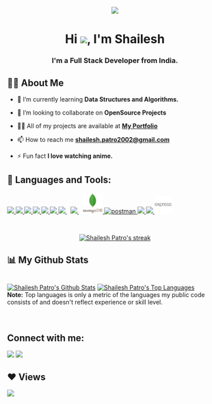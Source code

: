 <p align="center" width="100%">
    <img width="33%" src="https://i.imgur.com/u2Z87a4.gif">
</p>
<h1 align="center">Hi <img src="https://raw.githubusercontent.com/MartinHeinz/MartinHeinz/master/wave.gif" width="30px">, I'm Shailesh</h1>
<h3 align="center">I'm a Full Stack Developer from India.</h3>

## 🙋‍♂️ About Me

- 🌱 I’m currently learning **Data Structures and Algorithms.**

- 👯 I’m looking to collaborate on **OpenSource Projects**

- 👨‍💻 All of my projects are available at **[My Portfolio](https://shailesh-patro-portfolio.netlify.app/)**

- 📫 How to reach me **shailesh.patro2002@gmail.com**

- ⚡ Fun fact **I love watching anime.**

## 🚀 Languages and Tools:

<p align="left"> 
    <a href="https://reactjs.org/" target="_blank"> <img src="https://img.icons8.com/color/48/000000/react-native.png"/> </a>
    <a href="https://developer.mozilla.org/en-US/docs/Web/JavaScript" target="_blank"> <img src="https://img.icons8.com/color/48/000000/javascript.png"/> </a> 
    <a href="https://www.w3.org/html/" target="_blank"> <img src="https://img.icons8.com/color/48/000000/html-5.png"/> </a> 
    <a href="https://www.w3schools.com/css/" target="_blank"> <img src="https://img.icons8.com/color/48/000000/css3.png"/> </a> 
    <a href="https://getbootstrap.com" target="_blank"> <img src="https://img.icons8.com/color/48/000000/bootstrap.png"/> </a> 
    <a href="https://www.python.org" target="_blank"> <img src="https://img.icons8.com/color/48/000000/python.png"/> </a> 
    <a style="padding-right:8px;" href="https://nodejs.org" target="_blank"> <img src="https://img.icons8.com/color/48/000000/nodejs.png"/> </a> 
    <a style="padding-right:8px;" href="https://www.mysql.com/" target="_blank"> <img src="https://img.icons8.com/fluent/50/000000/mysql-logo.png"/> </a>
    <a href="https://www.mongodb.com/" target="_blank"> <img src="https://raw.githubusercontent.com/devicons/devicon/master/icons/mongodb/mongodb-original-wordmark.svg" alt="mongodb" width="48" height="48"/> </a> 
    <a href="https://postman.com" target="_blank"> <img src="https://www.vectorlogo.zone/logos/getpostman/getpostman-icon.svg" alt="postman" width="45" height="45"/> </a>   
    <a href="https://git-scm.com/" target="_blank"> <img src="https://img.icons8.com/color/48/000000/git.png"/> </a> 
    <a href="https://redux.js.org" target="_blank"> <img src="https://img.icons8.com/color/48/000000/redux.png"/> </a>
    <a href="https://expressjs.com" target="_blank"> <img src="https://raw.githubusercontent.com/devicons/devicon/master/icons/express/express-original-wordmark.svg" alt="express" width="40" height="40"/> </a>
</p>
<br/>

<p align="center">
    <a href="https://github.com/mastershailesh1234/github-readme-streak-stats">
        <img title="🔥 Get streak stats for your profile at git.io/streak-stats" alt="Shailesh Patro's streak" src="https://github-readme-streak-stats.herokuapp.com/?user=mastershailesh1234&theme=black-ice&hide_border=true&stroke=0000&background=060A0CD0"/>
    </a>
</p>

## 📊 My Github Stats

  <br/>
    <a href="https://github.com/mastershailesh1234/github-readme-stats"><img alt="Shailesh Patro's Github Stats" src="https://github-readme-stats.vercel.app/api?username=mastershailesh1234&show_icons=true&count_private=true&theme=react&hide_border=true&bg_color=0D1117" /></a>
  <a href="https://github.com/mastershailesh1234/github-readme-stats"><img alt="Shailesh Patro's Top Languages" src="https://github-readme-stats.vercel.app/api/top-langs/?username=mastershailesh1234&langs_count=8&count_private=true&layout=compact&theme=react&hide_border=true&bg_color=0D1117" /></a>
  <br/>
  <b>Note:</b> Top languages is only a metric of the languages my public code consists of and doesn't reflect experience or skill level.

<br/>

<br/>
<br/>

## Connect with me:

<p align="left">

<a href = "https://www.linkedin.com/in/shailesh-patro-4b28901b3/"><img src="https://img.icons8.com/fluent/48/000000/linkedin.png"/></a>
<a href = "https://www.instagram.com/master_shailesh_1234/"><img src="https://img.icons8.com/fluent/48/000000/instagram-new.png"/></a>

</p>

## ❤ Views

<a href="https://github.com/Meghna-DAS/github-profile-views-counter">
    <img src="https://komarev.com/ghpvc/?username=mastershailesh1234">
</a>
